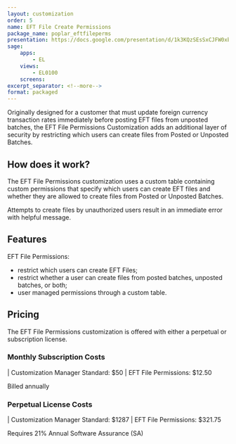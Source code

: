 ```yaml
---
layout: customization
order: 5
name: EFT File Create Permissions
package_name: poplar_eftfileperms
presentation: https://docs.google.com/presentation/d/1k3KQzSEsSxCJFW0xbp8iJG0kmg8w2WQWE55PzBttmn8/edit?usp=sharing
sage:
    apps:
        - EL
    views:
        - EL0100
    screens:
excerpt_separator: <!--more-->
format: packaged
---
```


Originally designed for a customer that must update foreign currency
transaction rates immediately before posting EFT files from unposted batches,
the EFT File Permissions Customization adds an additional layer of security by
restricting which users can create files from Posted or Unposted Batches.
<!--more-->

## How does it work?

The EFT File Permissions customization uses a custom table containing custom
permissions that specify which users can create EFT files and whether they are
allowed to create files from Posted or Unposted Batches.  

Attempts to create files by unauthorized users result in an immediate error
with helpful message.

## Features

EFT File Permissions:

- restrict which users can create EFT Files;
- restrict whether a user can create files from posted batches, unposted batches, or both;
- user managed permissions through a custom table.

## Pricing

The EFT File Permissions customization is offered with either a perpetual or 
subscription license.

### Monthly Subscription Costs

| Customization Manager Standard: $50
| EFT File Permissions: $12.50

Billed annually

### Perpetual License Costs

| Customization Manager Standard: $1287
| EFT File Permissions: $321.75

Requires 21% Annual Software Assurance (SA)
